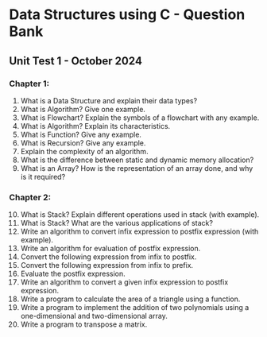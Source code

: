 
# Data Structures using C - Question Bank

## Unit Test 1 - October 2024

### Chapter 1:
1. What is a Data Structure and explain their data types?
2. What is Algorithm? Give one example.
3. What is Flowchart? Explain the symbols of a flowchart with any example.
4. What is Algorithm? Explain its characteristics.
5. What is Function? Give any example.
6. What is Recursion? Give any example.
7. Explain the complexity of an algorithm.
8. What is the difference between static and dynamic memory allocation?
9. What is an Array? How is the representation of an array done, and why is it required?

### Chapter 2:
10. What is Stack? Explain different operations used in stack (with example).
11. What is Stack? What are the various applications of stack?
12. Write an algorithm to convert infix expression to postfix expression (with example).
13. Write an algorithm for evaluation of postfix expression.
14. Convert the following expression from infix to postfix.
15. Convert the following expression from infix to prefix.
16. Evaluate the postfix expression.
17. Write an algorithm to convert a given infix expression to postfix expression.
18. Write a program to calculate the area of a triangle using a function.
19. Write a program to implement the addition of two polynomials using a one-dimensional and two-dimensional array.
20. Write a program to transpose a matrix.